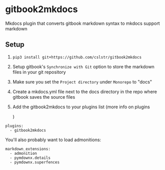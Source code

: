 # gitbook2mkdocs

Mkdocs plugin that converts gitbook markdown syntax to mkdocs support markdown



## Setup

1. ```
   pip3 install git+https://github.com/cslstr/gitbook2mkdocs
   ```

2. Setup gitbook's `Synchronize with Git` option to store the markdown files in your git repository 

3. Make sure you set the `Project directory` under `Monorepo` to "docs"

4. Create a mkdocs.yml file next to the docs directory in the repo where gitbook saves the source files

5. Add the gitbook2mkdocs to your plugins list (more info on plugins 

   [Mkdocs Plugins]: https://www.mkdocs.org/dev-guide/plugins/

   )

```
plugins:
  - gitbook2mkdocs
```

You'll also probably want to load admonitions:

```
markdown_extensions:
  - admonition
  - pymdownx.details
  - pymdownx.superfences
```
